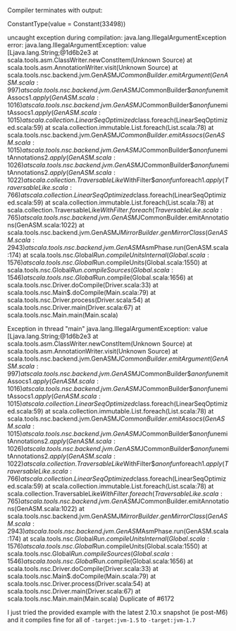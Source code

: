 Compiler terminates with output:


ConstantType(value = Constant(33498))

uncaught exception during compilation: java.lang.IllegalArgumentException
error: java.lang.IllegalArgumentException: value [Ljava.lang.String;@1d6b2e3
       at scala.tools.asm.ClassWriter.newConstItem(Unknown Source)
       at scala.tools.asm.AnnotationWriter.visit(Unknown Source)
       at scala.tools.nsc.backend.jvm.GenASM$JCommonBuilder.emitArgument(GenASM.scala:997)
       at scala.tools.nsc.backend.jvm.GenASM$JCommonBuilder$$anonfun$emitAssocs$1.apply(GenASM.scala:1016)
       at scala.tools.nsc.backend.jvm.GenASM$JCommonBuilder$$anonfun$emitAssocs$1.apply(GenASM.scala:1015)
       at scala.collection.LinearSeqOptimized$class.foreach(LinearSeqOptimized.scala:59)
       at scala.collection.immutable.List.foreach(List.scala:78)
       at scala.tools.nsc.backend.jvm.GenASM$JCommonBuilder.emitAssocs(GenASM.scala:1015)
       at scala.tools.nsc.backend.jvm.GenASM$JCommonBuilder$$anonfun$emitAnnotations$2.apply(GenASM.scala:1026)
       at scala.tools.nsc.backend.jvm.GenASM$JCommonBuilder$$anonfun$emitAnnotations$2.apply(GenASM.scala:1022)
       at scala.collection.TraversableLike$WithFilter$$anonfun$foreach$1.apply(TraversableLike.scala:766)
       at scala.collection.LinearSeqOptimized$class.foreach(LinearSeqOptimized.scala:59)
       at scala.collection.immutable.List.foreach(List.scala:78)
       at scala.collection.TraversableLike$WithFilter.foreach(TraversableLike.scala:765)
       at scala.tools.nsc.backend.jvm.GenASM$JCommonBuilder.emitAnnotations(GenASM.scala:1022)
       at scala.tools.nsc.backend.jvm.GenASM$JMirrorBuilder.genMirrorClass(GenASM.scala:2943)
       at scala.tools.nsc.backend.jvm.GenASM$AsmPhase.run(GenASM.scala:174)
       at scala.tools.nsc.Global$Run.compileUnitsInternal(Global.scala:1576)
       at scala.tools.nsc.Global$Run.compileUnits(Global.scala:1550)
       at scala.tools.nsc.Global$Run.compileSources(Global.scala:1546)
       at scala.tools.nsc.Global$Run.compile(Global.scala:1656)
       at scala.tools.nsc.Driver.doCompile(Driver.scala:33)
       at scala.tools.nsc.Main$.doCompile(Main.scala:79)
       at scala.tools.nsc.Driver.process(Driver.scala:54)
       at scala.tools.nsc.Driver.main(Driver.scala:67)
       at scala.tools.nsc.Main.main(Main.scala)

Exception in thread "main" java.lang.IllegalArgumentException: value [Ljava.lang.String;@1d6b2e3
	  at scala.tools.asm.ClassWriter.newConstItem(Unknown Source)
	  at scala.tools.asm.AnnotationWriter.visit(Unknown Source)
	  at scala.tools.nsc.backend.jvm.GenASM$JCommonBuilder.emitArgument(GenASM.scala:997)
	  at scala.tools.nsc.backend.jvm.GenASM$JCommonBuilder$$anonfun$emitAssocs$1.apply(GenASM.scala:1016)
	  at scala.tools.nsc.backend.jvm.GenASM$JCommonBuilder$$anonfun$emitAssocs$1.apply(GenASM.scala:1015)
	  at scala.collection.LinearSeqOptimized$class.foreach(LinearSeqOptimized.scala:59)
	  at scala.collection.immutable.List.foreach(List.scala:78)
	  at scala.tools.nsc.backend.jvm.GenASM$JCommonBuilder.emitAssocs(GenASM.scala:1015)
	  at scala.tools.nsc.backend.jvm.GenASM$JCommonBuilder$$anonfun$emitAnnotations$2.apply(GenASM.scala:1026)
	  at scala.tools.nsc.backend.jvm.GenASM$JCommonBuilder$$anonfun$emitAnnotations$2.apply(GenASM.scala:1022)
	  at scala.collection.TraversableLike$WithFilter$$anonfun$foreach$1.apply(TraversableLike.scala:766)
	  at scala.collection.LinearSeqOptimized$class.foreach(LinearSeqOptimized.scala:59)
	  at scala.collection.immutable.List.foreach(List.scala:78)
	  at scala.collection.TraversableLike$WithFilter.foreach(TraversableLike.scala:765)
	  at scala.tools.nsc.backend.jvm.GenASM$JCommonBuilder.emitAnnotations(GenASM.scala:1022)
	  at scala.tools.nsc.backend.jvm.GenASM$JMirrorBuilder.genMirrorClass(GenASM.scala:2943)
	  at scala.tools.nsc.backend.jvm.GenASM$AsmPhase.run(GenASM.scala:174)
	  at scala.tools.nsc.Global$Run.compileUnitsInternal(Global.scala:1576)
	  at scala.tools.nsc.Global$Run.compileUnits(Global.scala:1550)
	  at scala.tools.nsc.Global$Run.compileSources(Global.scala:1546)
	  at scala.tools.nsc.Global$Run.compile(Global.scala:1656)
	  at scala.tools.nsc.Driver.doCompile(Driver.scala:33)
	  at scala.tools.nsc.Main$.doCompile(Main.scala:79)
	  at scala.tools.nsc.Driver.process(Driver.scala:54)
	  at scala.tools.nsc.Driver.main(Driver.scala:67)
	  at scala.tools.nsc.Main.main(Main.scala)
Duplicate of #6172

I just tried the provided example with the latest 2.10.x snapshot (ie post-M6) and it compiles fine for all of `-target:jvm-1.5` to `-target:jvm-1.7`
